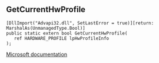## GetCurrentHwProfile

```
[DllImport("Advapi32.dll", SetLastError = true)][return: MarshalAs(UnmanagedType.Bool)]
public static extern bool GetCurrentHwProfile(
   ref HARDWARE_PROFILE lpHwProfileInfo
);
```

[Microsoft documentation](https://docs.microsoft.com/en-us/windows/win32/api/winbase/nf-winbase-getcurrenthwprofilea)
